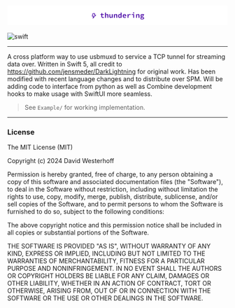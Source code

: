 ![header](/Example/Example/Assets.xcassets/thundering-header.png)

![swift](https://img.shields.io/badge/Swift-5-orange.svg)

---

A cross platform way to use usbmuxd to service a TCP tunnel for streaming data over.
Written in Swift 5, all credit to https://github.com/jensmeder/DarkLightning for original
work. Has been modified with recent language changes and to distribute over SPM. Will be
adding code to interface from python as well as Combine development hooks to make usage
with SwiftUI more seamless.

> See `Example/` for working implementation.

---

### License

The MIT License (MIT)

Copyright (c) 2024 David Westerhoff

Permission is hereby granted, free of charge, to any person obtaining a copy of this software and associated documentation files (the "Software"), to deal in the Software without restriction, including without limitation the rights to use, copy, modify, merge, publish, distribute, sublicense, and/or sell copies of the Software, and to permit persons to whom the Software is furnished to do so, subject to the following conditions:

The above copyright notice and this permission notice shall be included in all copies or substantial portions of the Software.

THE SOFTWARE IS PROVIDED "AS IS", WITHOUT WARRANTY OF ANY KIND, EXPRESS OR IMPLIED, INCLUDING BUT NOT LIMITED TO THE WARRANTIES OF MERCHANTABILITY, FITNESS FOR A PARTICULAR PURPOSE AND NONINFRINGEMENT. IN NO EVENT SHALL THE AUTHORS OR COPYRIGHT HOLDERS BE LIABLE FOR ANY CLAIM, DAMAGES OR OTHER LIABILITY, WHETHER IN AN ACTION OF CONTRACT, TORT OR OTHERWISE, ARISING FROM, OUT OF OR IN CONNECTION WITH THE SOFTWARE OR THE USE OR OTHER DEALINGS IN THE SOFTWARE.
